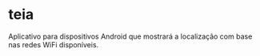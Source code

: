 teia
====

Aplicativo para dispositivos Android que mostrará a localização com base nas redes WiFi disponíveis.
